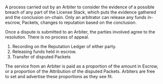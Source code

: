 A process carried out by an Arbiter to consider the evidence of a possible breach of any part of the License Stack, which puts the evidence gathered and the conclusion on-chain. Only an arbitrator can release any funds in-escrow, Packets, changes to reputation based on the conclusion.

Once a dispute is submitted to an Arbiter, the parties involved agree to the resolution. There is no process of appeal.

1. Recording on the Reputation Ledger of either party.
1. Releasing funds held in escrow.
1. Transfer of disputed Packets

The service from an Arbiter is paid as a proportion of the amount in Escrow, or a proportion of the Attribution of the disputed Packets. Arbiters are free to set and advertise these proportions as they see fit.

